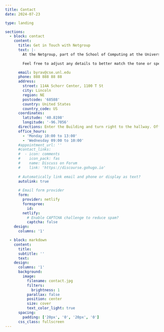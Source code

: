 ```yaml
---
title: Contact
date: 2024-07-23

type: landing

sections:
  - block: contact
    content:
      title: Get in Touch with Netgroup
      text: |-
        At the Netgroup, part of the School of Computing at the University of Nebraska-Lincoln, we are dedicated to advancing the field of networking through innovative research. Our team focuses on designing efficient, scalable, reliable, and secure network architectures and systems. Whether you’re interested in Optical Networks, Peer-to-Peer Networks, Software-Defined Networks, or Network Security, we welcome collaborations and inquiries. Contact us today to explore opportunities in networking research and innovation. 
        
        Feel free to adjust any details to better match the tone or specific details you’d like to emphasize!

      email: byrav@cse.unl.edu
      phone: 888 888 88 88
      address:
        street: 114A Schorr Center, 1100 T St
        city: Lincoln
        region: NE
        postcode: '68588'
        country: United States
        country_code: US
      coordinates:
        latitude: '40.8198'
        longitude: '-96.7056'
      directions: Enter the Building and turn right to the hallway. Office 114A on Floor 1.
      office_hours:
        - 'Monday 10:00 to 13:00'
        - 'Wednesday 09:00 to 10:00'
      #appointment_url: ''
      #contact_links:
      #  - icon: comments
      #    icon_pack: fas
      #    name: Discuss on Forum
      #    link: 'https://discourse.gohugo.io'
    
      # Automatically link email and phone or display as text?
      autolink: true
    
      # Email form provider
      form:
        provider: netlify
        formspree:
          id:
        netlify:
          # Enable CAPTCHA challenge to reduce spam?
          captcha: false
    design:
      columns: '1'

  - block: markdown
    content:
      title:
      subtitle: ''
      text:
    design:
      columns: '1'
      background:
        image: 
          filename: contact.jpg
          filters:
            brightness: 1
          parallax: false
          position: center
          size: cover
          text_color_light: true
      spacing:
        padding: ['20px', '0', '20px', '0']
      css_class: fullscreen
---
```

